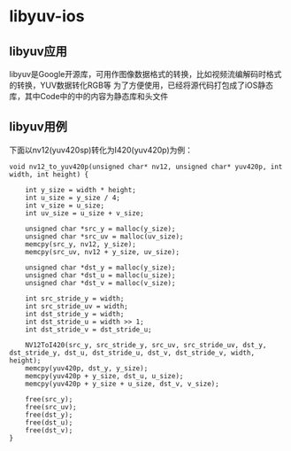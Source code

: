 # libyuv-ios

## libyuv应用
libyuv是Google开源库，可用作图像数据格式的转换，比如视频流编解码时格式的转换，YUV数据转化RGB等
为了方便使用，已经将源代码打包成了iOS静态库，其中Code中的中的内容为静态库和头文件

## libyuv用例
下面以nv12(yuv420sp)转化为I420(yuv420p)为例：
```
void nv12_to_yuv420p(unsigned char* nv12, unsigned char* yuv420p, int width, int height) {
    
    int y_size = width * height;
    int u_size = y_size / 4;
    int v_size = u_size;
    int uv_size = u_size + v_size;

    unsigned char *src_y = malloc(y_size);
    unsigned char *src_uv = malloc(uv_size);
    memcpy(src_y, nv12, y_size);
    memcpy(src_uv, nv12 + y_size, uv_size);
    
    unsigned char *dst_y = malloc(y_size);
    unsigned char *dst_u = malloc(u_size);
    unsigned char *dst_v = malloc(v_size);
    
    int src_stride_y = width;
    int src_stride_uv = width;
    int dst_stride_y = width;
    int dst_stride_u = width >> 1;
    int dst_stride_v = dst_stride_u;
    
    NV12ToI420(src_y, src_stride_y, src_uv, src_stride_uv, dst_y, dst_stride_y, dst_u, dst_stride_u, dst_v, dst_stride_v, width, height);
    memcpy(yuv420p, dst_y, y_size);
    memcpy(yuv420p + y_size, dst_u, u_size);
    memcpy(yuv420p + y_size + u_size, dst_v, v_size);
    
    free(src_y);
    free(src_uv);
    free(dst_y);
    free(dst_u);
    free(dst_v);
}
```

